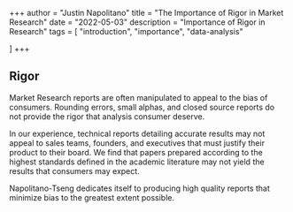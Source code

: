 +++
author = "Justin Napolitano"
title = "The Importance of Rigor in Market Research"
date = "2022-05-03"
description = "Importance of Rigor in Research"
tags = [
    "introduction", "importance", "data-analysis"

]
+++

## Rigor

Market Research reports are often manipulated to appeal to the bias of consumers.  Rounding errors, small alphas, and closed source reports do not provide the rigor that analysis consumer deserve.  

In our experience, technical reports detailing accurate results may not appeal to sales teams, founders, and executives that must justify their product to their board.  We find that papers prepared according to the highest standards defined in the academic literature may not yield the results that consumers may expect. 

Napolitano-Tseng dedicates itself to producing high quality reports that minimize bias to the greatest extent possible.  


